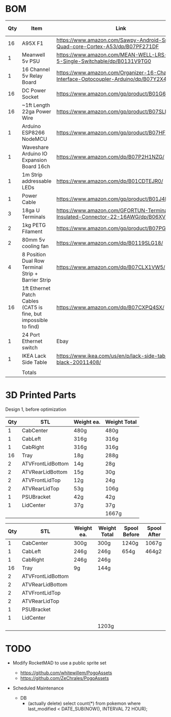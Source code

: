 # BOM

|Qty|Item|Link|Cost Per|Total|Bulk Total|
|---|----|----|--------|-----|----------|
|16|A95X F1|https://www.amazon.com/Sawpy-Android-Smart-Quad-core-Cortex-A53/dp/B07PF271DF|$25.99|$415.84|$415.84|
|1|Meanwell 5v PSU|https://www.amazon.com/MEAN-WELL-LRS-350-5-Single-Switchable/dp/B0131V9TG0|$35.92|$35.92|$35.92|
|1|16 Channel 5v Relay Board|https://www.amazon.com/Organizer-16-Channel-Interface-Optocoupler-Arduino/dp/B07Y2X4F77|$13.98|$13.98|$13.98|
|16|DC Power Socket|https://www.amazon.com/gp/product/B01G6EB5U2/|$0.69|$11.04|$13.98|
|16|~1ft Length 22ga Power Wire|https://www.amazon.com/gp/product/B07SLBD1FY/|$0.15|$2.04|$15.00|
|1|Arduino ESP8266 NodeMCU|https://www.amazon.com/gp/product/B07HF44GBT/|$4.00|$4.00|$11.99|
|1|Waveshare Arduino IO Expansion Board 16ch|https://www.amazon.com/dp/B07P2H1NZG/|$7.95|$7.95|$7.95|
|1|1m Strip addressable LEDs|https://www.amazon.com/dp/B01CDTEJR0/|$21.88|$21.88|$21.88|
|1|Power Cable|https://www.amazon.com/gp/product/B01J4M3QDW|$3.59|$3.59|$17.95|
|3|18ga U Terminals|https://www.amazon.com/GFORTUN-Terminals-Insulated-Connector-22-16AWG/dp/B06XV8GLXJ/|$0.07|$0.21|$6.98|
|2|1kg PETG Filament|https://www.amazon.com/gp/product/B07PGYL6SV/|$18.33|$36.66|$54.99|
|2|80mm 5v cooling fan|https://www.amazon.com/dp/B0119SLG18/|$7.01|$14.02|$14.02|
|4|8 Position Dual Row Terminal Strip + Barrier Strip|https://www.amazon.com/dp/B07CLX1VW5/|$1.92|$7.66|$11.49|
|16|1ft Ethernet Patch Cables (CAT5 is fine, but impossible to find)|https://www.amazon.com/dp/B07CXPQ4SX/|$0.95|$15.20|$18.99|
|1|24 Port Ethernet switch|Ebay|~$60|~$60|~$60|
|1|IKEA Lack Side Table|https://www.ikea.com/us/en/p/lack-side-table-black-20011408/|$15|$15|$15|
|||||||
||Totals|||$663.11|$741.84|

# 3D Printed Parts

Design 1, before optimization

|Qty|STL|Weight ea.|Weight Total|
|---|---|----------|------------|
|1|CabCenter|480g|480g|
|1|CabLeft|316g|316g|
|1|CabRight|316g|316g|
|16|Tray|18g|288g|
|2|ATVFrontLidBottom|14g|28g|
|2|ATVRearLidBottom|15g|30g|
|2|ATVFrontLidTop|12g|24g|
|2|ATVRearLidTop|53g|106g|
|1|PSUBracket|42g|42g|
|1|LidCenter|37g|37g|
||||1667g|

|Qty|STL|Weight ea.|Weight Total|Spool Before|Spool After|
|---|---|----------|------------|------------|-----------|
|1|CabCenter|300g|300g|1240g|1067g|
|1|CabLeft|246g|246g|654g|464g2|
|1|CabRight|246g|246g|||
|16|Tray|9g|144g|||
|2|ATVFrontLidBottom|||||
|2|ATVRearLidBottom|||||
|2|ATVFrontLidTop|||||
|2|ATVRearLidTop|||||
|1|PSUBracket|||||
|1|LidCenter|||||
||||1203g|

# TODO

* Modify RocketMAD to use a public sprite set
  * https://github.com/whitewillem/PogoAssets
  * https://github.com/ZeChrales/PogoAssets

* Scheduled Maintenance
  * DB
    * (actually delete) select count(*) from pokemon where last_modified < DATE_SUB(NOW(), INTERVAL 72 HOUR);
